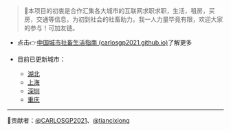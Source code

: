 >  🎨本项目的初衷是合作汇集各大城市的互联网求职求职，生活，租房，买房，交通等信息，为初到社会的社畜助力。我一人力量毕竟有限，欢迎大家的参与！可加友链。

- 点击👉[中国城市社畜生活指南 (carlosgp2021.github.io)](https://carlosgp2021.github.io/ChineseCities/#/)了解更多

- 目前已更新城市：
  - [湖北](docs/湖北.md)
  - [上海](docs/上海.md)
  - [深圳](docs/深圳.md)
  - [重庆]()

------

🤝贡献者：[@CARLOSGP2021](https://github.com/CARLOSGP2021)、[@tiancixiong](https://github.com/tiancixiong)
